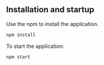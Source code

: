 ## Installation and startup

Use the npm to install the application.

```bash
npm install
```
To start the application:

```bash
npm start
```